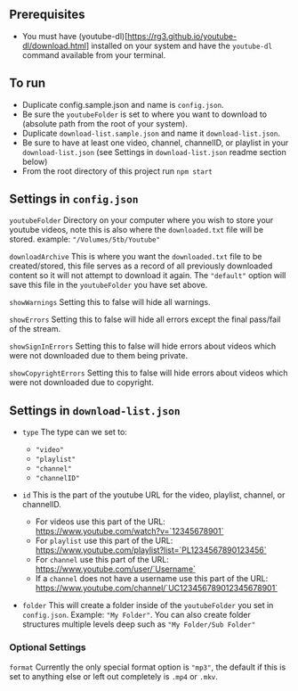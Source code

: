 ## Prerequisites

* You must have (youtube-dl)[https://rg3.github.io/youtube-dl/download.html] installed on your system and have the `youtube-dl` command available from your terminal.

## To run

* Duplicate config.sample.json and name is `config.json`.
* Be sure the `youtubeFolder` is set to where you want to download to (absolute path from the root of your system).
* Duplicate `download-list.sample.json` and name it `download-list.json`.
* Be sure to have at least one video, channel, channelID, or playlist in your `download-list.json` (see Settings in `download-list.json` readme section below)
* From the root directory of this project run `npm start`

## Settings in `config.json`

`youtubeFolder`
Directory on your computer where you wish to store your youtube videos, note this is also where the `downloaded.txt` file will be stored.
example: `"/Volumes/5tb/Youtube"`

`downloadArchive`
This is where you want the `downloaded.txt` file to be created/stored, this file serves as a record of all previously downloaded content so it will not attempt to download it again. The `"default"` option will save this file in the `youtubeFolder` you have set above.

`showWarnings`
Setting this to false will hide all warnings.

`showErrors`
Setting this to false will hide all errors except the final pass/fail of the stream.

`showSignInErrors`
Setting this to false will hide errors about videos which were not downloaded due to them being private.

`showCopyrightErrors`
Setting this to false will hide errors about videos which were not downloaded due to copyright.

## Settings in `download-list.json`

* `type`
The type can we set to:
  * `"video"`
  * `"playlist"`
  * `"channel"`
  * `"channelID"`

* `id`
  This is the part of the youtube URL for the video, playlist, channel, or channelID.
  * For videos use this part of the URL: https://www.youtube.com/watch?v=`12345678901`
  * For `playlist` use this part of the URL:
  https://www.youtube.com/playlist?list=`PL1234567890123456`
  * For `channel` use this part of the URL:
  https://www.youtube.com/user/`Username`
  * If a `channel` does not have a username use this part of the URL:
  https://www.youtube.com/channel/`UC123456789012345678901`

* `folder`
  This will create a folder inside of the `youtubeFolder` you set in `config.json`. Example: `"My Folder"`.
  You can also create folder structures multiple levels deep such as `"My Folder/Sub Folder"`


### Optional Settings

`format`
Currently the only special format option is `"mp3"`, the default if this is set to anything else or left out completely is `.mp4` or `.mkv`.
